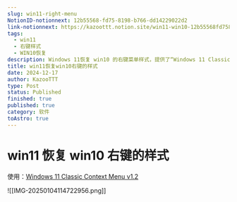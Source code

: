 ```yaml
---
slug: win11-right-menu
NotionID-notionnext: 12b55568-fd75-8198-b766-dd14229022d2
link-notionnext: https://kazoottt.notion.site/win11-win10-12b55568fd758198b766dd14229022d2
tags:
  - win11
  - 右键样式
  - WIN10恢复
description: Windows 11恢复 win10 的右键菜单样式，提供了“Windows 11 Classic Context Menu v1.2”程序，帮助用户恢复 win10 的原始右键菜单风格。
title: win11恢复win10右键的样式
date: 2024-12-17
author: KazooTTT
type: Post
status: Published
finished: true
published: true
category: 软件
toAstro: true
---
```


# win11 恢复 win10 右键的样式

使用：[Windows 11 Classic Context Menu v1.2](https://www.sordum.org/14479/windows-11-classic-context-menu-v1-2/)

![[IMG-20250104114722956.png]]
